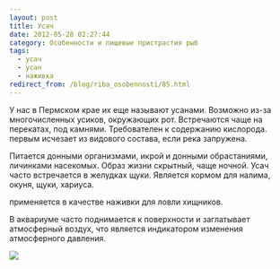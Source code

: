 ```yaml
---
layout: post
title: Усач
date: 2012-05-28 02:27:44
category: Особенности и пищевые пристрастия рыб
tags:
  - усач
  - усан
  - наживка
redirect_from: /blog/riba_osobennosti/85.html
---
```

У нас в Пермском крае их еще называют усанами. Возможно из-за
многочисленных усиков, окружающих рот. Встречаются чаще на перекатах,
под камнями. Требователен к содержанию кислорода. первым исчезает из
видового состава, если река запружена.

Питается донными организмами, икрой и донными обрастаниями, личинками
насекомых. Образ жизни скрытный, чаще ночной. Усач часто встречается в
желудках щуки. Является кормом для налима, окуня, щуки, хариуса.

применяется в качестве наживки для ловли хищников.

В аквариуме часто поднимается к поверхности и заглатывает атмосферный
воздух, что является индикатором изменения атмосферного давления.

![](http://fishingguru.ru/uploads/images/00/00/01/2012/08/05/e4d06f.jpg)
